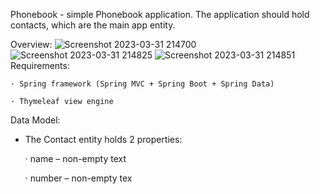 Phonebook - simple Phonebook application. The application should hold contacts, which are the main app entity.

Overview:
![Screenshot 2023-03-31 214700](https://user-images.githubusercontent.com/90863683/229206005-9e45e586-336c-48ba-877e-c2ca81e7216e.png)
![Screenshot 2023-03-31 214825](https://user-images.githubusercontent.com/90863683/229206069-6b6bbf96-ffcd-484d-a731-d065438cb73f.png)
![Screenshot 2023-03-31 214851](https://user-images.githubusercontent.com/90863683/229206123-843e4ead-fb15-42cf-9248-6900ff684a56.png)
Requirements:

    · Spring framework (Spring MVC + Spring Boot + Spring Data)
  
    · Thymeleaf view engine
  
Data Model:

- The Contact entity holds 2 properties:

   · name – non-empty text

   · number – non-empty tex
